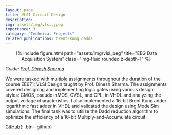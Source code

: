 ```yaml
---
layout: page
title: VLSI Circuit Design
description: 
img: assets/img/vlsi.jpeg
importance: 3
category: "Technical Projects"
related_publications: brent-kung dadda
---
```


<center>
<div class="row">
    <div class="col-sm mt-4 mt-md-0">
        {% include figure.html path="assets/img/vlsi.jpeg" title="EEG Data Acquisition System" class="img-fluid rounded z-depth-1" %}
    </div>
</div>
</center>
<!-- <div class="caption">
    Overview of the designed EEG data acquistion system
</div> -->

_Guide: [Prof. Dinesh Sharma](https://www.ee.iitb.ac.in/wiki/faculty/dinesh)_

We were tasked with multiple assignments throughout the duration of the course EE671: VLSI Design taught by Prof. Dinesh Sharma. The assignments covered designing and implementing logic gates using various design styles: CMOS, pseudo-nMOS, CVSL, and CPL, in VHDL and analyzing the output voltage characteristics. I also implemented a 16-bit Brent Kung adder logarithmic fast adder in VHDL and validated the design using ModelSim simulations. The final task was to utilize the Dadd reduction algorithm to optimize the efficiency of a 16-bit Multiply-and-Accumulate circuit.

[GitHub](https://github.com/AnubhavBhatla/VLSI-Design){: .btn--github}
